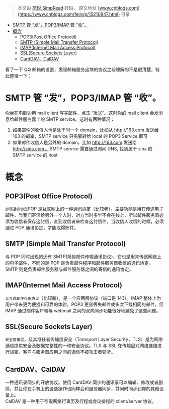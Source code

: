 > 本文由 [简悦 SimpRead](http://ksria.com/simpread/) 转码， 原文地址 [www.cnblogs.com](https://www.cnblogs.com/feily/p/15210847.html) 目录

*   [SMTP 管 “发”，POP3/IMAP 管 “收”。](#smtp管发pop3imap管收)
*   [概念](#概念)
    *   [POP3(Post Office Protocol)](#pop3post-office-protocol)
    *   [SMTP (Simple Mail Transfer Protocol)](#smtp-simple-mail-transfer-protocol)
    *   [IMAP(Internet Mail Access Protocol)](#imapinternet-mail-access-protocol)
    *   [SSL(Secure Sockets Layer)](#sslsecure-sockets-layer)
    *   [CardDAV、CalDAV](#carddavcaldav)

看了一下 QQ 邮箱的设置，发现邮箱服务这块的协议之前理解的不是很清楚，特此整理一下：

SMTP 管 “发”，POP3/IMAP 管 “收”。
===========================

你坐在电脑边用 mail client 写完邮件，点击 “发送”。这时你的 mail client 会发消息给邮件服务器上的 SMTP service。这时有两种情况：

1.  如果邮件的收信人也是处于同一个 domain，比如从 http://163.com 发送给 163 的邮箱，SMTP service 只需要转给 local 的 POP3 Service 即可
2.  如果邮件收信人是另外的 domain，比如 http://163.com 发送给 http://sina.com， SMTP service 需要通过询问 DNS, 找到属于 sina 的 SMTP service 的 host

概念
==

POP3(Post Office Protocol)
--------------------------

`邮局通讯协定`POP 是互联网上的一种通讯协定（比较老），主要功能是用在传送电子邮件，当我们寄信给另外一个人时，对方当时多半不会在线上，所以邮件服务器必须为收信者保存这封信，直到收信者来检查这封信件。当收信人收信的时候，必须通过 POP 通讯协定，才能取得邮件。

SMTP (Simple Mail Transfer Protocol)
------------------------------------

与 POP 同时出现的还有 SMTP(简易邮件传输通讯协议)，它也是用来传送网络上的电子邮件，不同的是 POP 是负责邮件程序和邮件服务器收信的通讯协定，SMTP 则是负责邮件服务器与邮件服务器之间的寄信的通讯协定。

IMAP(Internet Mail Access Protocol)
-----------------------------------

`交互式邮件存取协议`（比较新），是一个应用层协议（端口是 143）。IMAP 整体上为用户带来更为便捷和可靠的体验。POP3 更易丢失邮件或多次下载相同的邮件，但 IMAP 通过邮件客户端与 webmail 之间的双向同步功能很好地避免了这些问题。

SSL(Secure Sockets Layer)
-------------------------

`安全套接层`，及其继任者传输层安全（Transport Layer Security，TLS）是为网络通信提供安全及数据完整性的一种安全协议。TLS 与 SSL 在传输层对网络连接进行加密，客户与服务器应用之间的通信不被攻击者窃听。

CardDAV、CalDAV
--------------

一种通讯录同步的开放协议。使用 CardDAV 同步的通讯录可以编辑、修改或者删除，并且你在手机上的这些操作也同样会和服务器同步，并同时同步到你的其他设备上。  
CalDAV 是一种用于存取网络行事历及行程或会议排程的 client/server 协议。